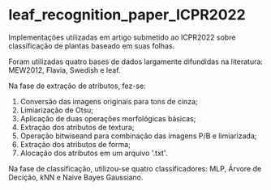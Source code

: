 # leaf_recognition_paper_ICPR2022
Implementações utilizadas em artigo submetido ao ICPR2022 sobre classificação de plantas baseado em suas folhas.

Foram utilizadas quatro bases de dados largamente difundidas na literatura: MEW2012, Flavia, Swedish e leaf.

Na fase de extração de atributos, fez-se:

1. Conversão das imagens originais para tons de cinza;
2. Limiarização de Otsu;
3. Aplicação de duas operações morfológicas básicas;
4. Extração dos atributos de textura;
5. Operação bitwiseand para combinação das imagens P/B e limiarizada;
6. Extração dos atributos de forma;
7. Alocação dos atributos em um arquivo '.txt'.

Na fase de classificação, utilizou-se quatro classificadores: MLP, Árvore de Decição, kNN e Naive Bayes Gaussiano.
